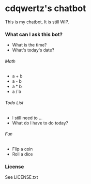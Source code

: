 # cdqwertz's chatbot
This is my chatbot. It is still WIP.

### What can I ask this bot?
- What is the time?
- What's today's date?

###### Math
- a + b
- a - b
- a * b
- a / b

###### Todo List
- I still need to ...
- What do I have to do today?

###### Fun
- Flip a coin
- Roll a dice

### License
See LICENSE.txt
